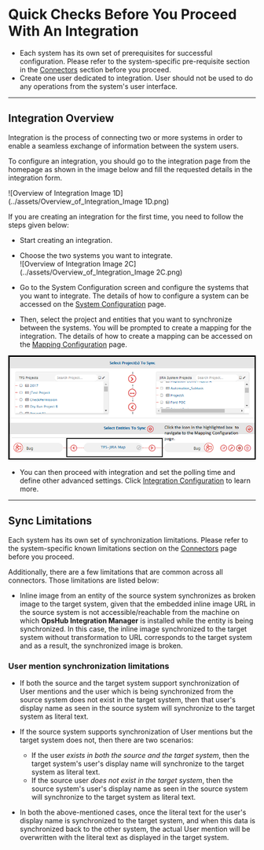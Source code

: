 # Quick Checks Before You Proceed With An Integration

- Each system has its own set of prerequisites for successful configuration. Please refer to the system-specific pre-requisite section in the [Connectors](../connectors.md) section before you proceed.
- Create one user dedicated to integration. User should not be used to do any operations from the system's user interface.

---

## Integration Overview

Integration is the process of connecting two or more systems in order to enable a seamless exchange of information between the system users.

To configure an integration, you should go to the integration page from the homepage as shown in the image below and fill the requested details in the integration form.

![Overview of Integration Image 1D](../assets/Overview_of_Integration_Image 1D.png)

If you are creating an integration for the first time, you need to follow the steps given below:

- Start creating an integration.
- Choose the two systems you want to integrate.  
  ![Overview of Integration Image 2C](../assets/Overview_of_Integration_Image 2C.png)

- Go to the System Configuration screen and configure the systems that you want to integrate. The details of how to configure a system can be accessed on the [System Configuration](system-configuration.md) page.
- Then, select the project and entities that you want to synchronize between the systems. You will be prompted to create a mapping for the integration. The details of how to create a mapping can be accessed on the [Mapping Configuration](mapping-configuration.md) page.

![Overview of Integration Image 3C](../assets/Overview_of_Integration_Image_3C.png)

- You can then proceed with integration and set the polling time and define other advanced settings. Click [Integration Configuration](integration-configuration.md) to learn more.

---

## Sync Limitations

Each system has its own set of synchronization limitations. Please refer to the system-specific known limitations section on the [Connectors](../connectors.md) page before you proceed.

Additionally, there are a few limitations that are common across all connectors. Those limitations are listed below:

- Inline image from an entity of the source system synchronizes as broken image to the target system, given that the embedded inline image URL in the source system is not accessible/reachable from the machine on which **OpsHub Integration Manager** is installed while the entity is being synchronized. In this case, the inline image synchronized to the target system without transformation to URL corresponds to the target system and as a result, the synchronized image is broken.

### User mention synchronization limitations

- If both the source and the target system support synchronization of User mentions and the user which is being synchronized from the source system does not exist in the target system, then that user's display name as seen in the source system will synchronize to the target system as literal text.

- If the source system supports synchronization of User mentions but the target system does not, then there are two scenarios:
  - If the user *exists in both the source and the target system*, then the target system's user's display name will synchronize to the target system as literal text.
  - If the source user *does not exist in the target system*, then the source system's user's display name as seen in the source system will synchronize to the target system as literal text.

- In both the above-mentioned cases, once the literal text for the user's display name is synchronized to the target system, and when this data is synchronized back to the other system, the actual User mention will be overwritten with the literal text as displayed in the target system.



